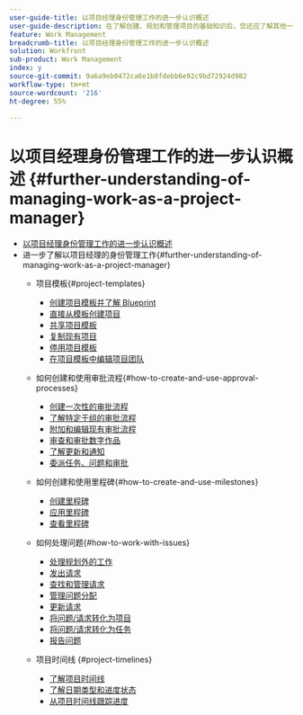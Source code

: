 ```yaml
---
user-guide-title: 以项目经理身份管理工作的进一步认识概述
user-guide-description: 在了解创建、规划和管理项目的基础知识后，您还应了解其他一些事项才能充分利用Workfront。
feature: Work Management
breadcrumb-title: 以项目经理身份管理工作的进一步认识概述
solution: Workfront
sub-product: Work Management
index: y
source-git-commit: 9a6a9eb0472ca6e1b8fdebb6e92c9bd72924d982
workflow-type: tm+mt
source-wordcount: '216'
ht-degree: 55%

---
```




# 以项目经理身份管理工作的进一步认识概述 {#further-understanding-of-managing-work-as-a-project-manager}

+ [以项目经理身份管理工作的进一步认识概述](overview.md)
+ 进一步了解以项目经理的身份管理工作{#further-understanding-of-managing-work-as-a-project-manager}
   + 项目模板{#project-templates}
      + [创建项目模板并了解 Blueprint](create-a-project-template.md)
      + [直接从模板创建项目](create-a-project-directly-from-a-template.md)
      + [共享项目模板](share-a-project-template.md)
      + [复制现有项目](copy-an-existing-project.md)
      + [停用项目模板](deactivate-a-project-template.md)
      + [在项目模板中编辑项目团队](edit-the-project-team-in-a-project-template.md)

   + 如何创建和使用审批流程{#how-to-create-and-use-approval-processes}
      + [创建一次性的审批流程](create-a-single-use-approval-process.md)
      + [了解特定于组的审批流程](group-specific-approval-processes.md)
      + [附加和编辑现有审批流程](attach-and-edit-existing-approval-processes.md)
      + [审查和审批数字作品](review-and-approve-digital-work.md)
      + [了解更新和通知](understand-updates-and-notifications.md)
      + [委派任务、问题和审批](delegate-approvals.md)

   + 如何创建和使用里程碑{#how-to-create-and-use-milestones}
      + [创建里程碑](creating-milestones.md)
      + [应用里程碑](apply-milestones.md)
      + [查看里程碑](view-milestones.md)

   + 如何处理问题{#how-to-work-with-issues}
      + [处理规划外的工作](handle-unplanned-work.md)
      + [发出请求](make-a-request.md)
      + [查找和管理请求](find-requests.md)
      + [管理问题分配](manage-issue-assignments.md)
      + [更新请求](update-a-request.md)
      + [将问题/请求转化为项目](create-a-project-from-a-request.md)
      + [将问题/请求转化为任务](convert-issues-to-other-work-items.md)
      + [报告问题](report-on-issues.md)

   + 项目时间线 {#project-timelines}
      + [了解项目时间线](understand-project-timelines.md)
      + [了解日期类型和进度状态](understand-task-dates-and-progress-status.md)
      + [从项目时间线跟踪进度](track-work-progress-from-the-project-timeline.md)


